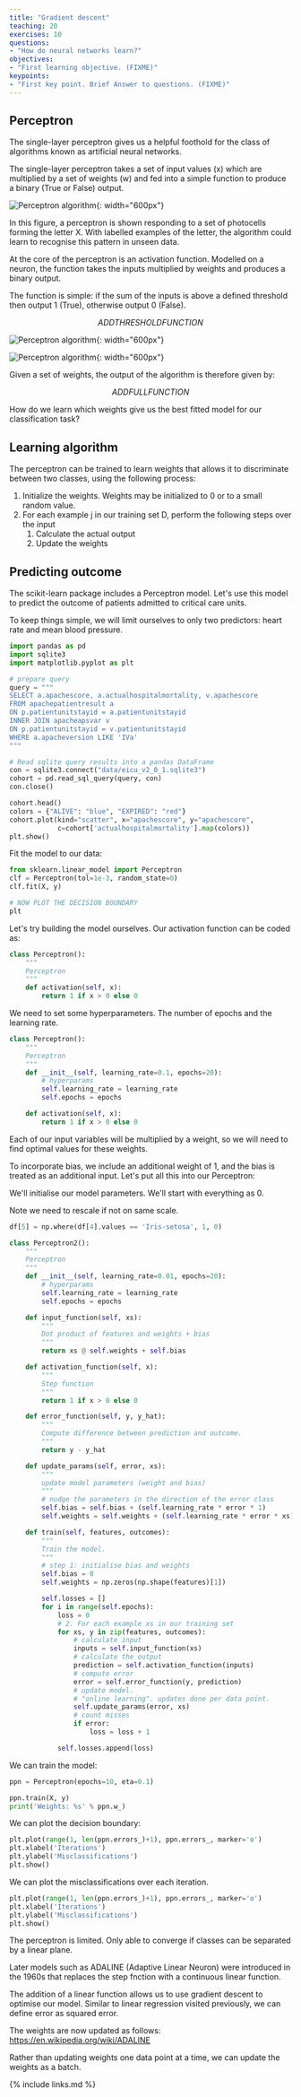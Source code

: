 ```yaml
---
title: "Gradient descent"
teaching: 20
exercises: 10
questions:
- "How do neural networks learn?"
objectives:
- "First learning objective. (FIXME)"
keypoints:
- "First key point. Brief Answer to questions. (FIXME)"
---
```


## Perceptron

The single-layer perceptron gives us a helpful foothold for the class of algorithms known as artificial neural networks.

The single-layer perceptron takes a set of input values (x) which are multiplied by a set of weights (w) and fed into a simple function to produce a binary (True or False) output.

![Perceptron algorithm](../fig/section1-fig2.jpg){: width="600px"}

In this figure, a perceptron is shown responding to a set of photocells forming the letter X. With labelled examples of the letter, the algorithm could learn to recognise this pattern in unseen data.

At the core of the perceptron is an activation function. Modelled on a neuron, the function takes the inputs multiplied by weights and produces a binary output. 

The function is simple: if the sum of the inputs is above a defined threshold then output 1 (True), otherwise output 0 (False).

$$
ADD THRESHOLD FUNCTION
$$

![Perceptron algorithm](../fig/section2-fig1.png){: width="600px"}

![Perceptron algorithm](../fig/section2-fig1b.png){: width="600px"}


Given a set of weights, the output of the algorithm is therefore given by:

$$
ADD FULL FUNCTION
$$

How do we learn which weights give us the best fitted model for our classification task?

## Learning algorithm

The perceptron can be trained to learn weights that allows it to discriminate between two classes, using the following process:

1. Initialize the weights. Weights may be initialized to 0 or to a small random value. 
2. For each example j in our training set D, perform the following steps over the input 
    1. Calculate the actual output
    2. Update the weights

## Predicting outcome

The scikit-learn package includes a Perceptron model. Let's use this model to predict the outcome of patients admitted to critical care units. 

To keep things simple, we will limit ourselves to only two predictors: heart rate and mean blood pressure.

```python
import pandas as pd
import sqlite3
import matplotlib.pyplot as plt

# prepare query
query = """
SELECT a.apachescore, a.actualhospitalmortality, v.apachescore
FROM apachepatientresult a
ON p.patientunitstayid = a.patientunitstayid
INNER JOIN apacheapsvar v
ON p.patientunitstayid = v.patientunitstayid
WHERE a.apacheversion LIKE 'IVa'
"""

# Read sqlite query results into a pandas DataFrame
con = sqlite3.connect("data/eicu_v2_0_1.sqlite3")
cohort = pd.read_sql_query(query, con)
con.close()

cohort.head()
colors = {"ALIVE": "blue", "EXPIRED": "red"}
cohort.plot(kind="scatter", x="apachescore", y="apachescore",
            c=cohort['actualhospitalmortality'].map(colors))
plt.show()
```

Fit the model to our data:

```python
from sklearn.linear_model import Perceptron
clf = Perceptron(tol=1e-3, random_state=0)
clf.fit(X, y)

# NOW PLOT THE DECISION BOUNDARY
plt
```

Let's try building the model ourselves. Our activation function can be coded as:

```python
class Perceptron():
    """
    Perceptron
    """
    def activation(self, x):
        return 1 if x > 0 else 0
```

We need to set some hyperparameters. The number of epochs and the learning rate.

```python
class Perceptron():
    """
    Perceptron
    """
    def __init__(self, learning_rate=0.1, epochs=20):
        # hyperparams
        self.learning_rate = learning_rate
        self.epochs = epochs

    def activation(self, x):
        return 1 if x > 0 else 0
```

Each of our input variables will be multiplied by a weight, so we will need to find
optimal values for these weights.

To incorporate bias, we include an additional weight of 1, and the bias is treated as
an additional input. Let's put all this into our Perceptron:

We'll initialise our model parameters. We'll start with everything as 0.

Note we need to rescale if not on same scale.

```python
df[5] = np.where(df[4].values == 'Iris-setosa', 1, 0)

class Perceptron2():
    """
    Perceptron
    """
    def __init__(self, learning_rate=0.01, epochs=20):
        # hyperparams
        self.learning_rate = learning_rate
        self.epochs = epochs

    def input_function(self, xs):
        """
        Dot product of features and weights + bias
        """
        return xs @ self.weights + self.bias

    def activation_function(self, x):
        """
        Step function
        """
        return 1 if x > 0 else 0

    def error_function(self, y, y_hat):
        """
        Compute difference between prediction and outcome.
        """
        return y - y_hat

    def update_params(self, error, xs):
        """
        update model parameters (weight and bias)
        """
        # nudge the parameters in the direction of the error class
        self.bias = self.bias + (self.learning_rate * error * 1)
        self.weights = self.weights + (self.learning_rate * error * xs)

    def train(self, features, outcomes):
        """
        Train the model.
        """
        # step 1: initialise bias and weights
        self.bias = 0
        self.weights = np.zeros(np.shape(features)[1])

        self.losses = []
        for i in range(self.epochs):
            loss = 0
            # 2. For each example xs in our training set
            for xs, y in zip(features, outcomes):
                # calculate input
                inputs = self.input_function(xs)
                # calculate the output
                prediction = self.activation_function(inputs)
                # compute error
                error = self.error_function(y, prediction)
                # update model. 
                # "online learning". updates done per data point.
                self.update_params(error, xs)
                # count misses
                if error:
                    loss = loss + 1

            self.losses.append(loss)
```

We can train the model:

```python
ppn = Perceptron(epochs=10, eta=0.1)

ppn.train(X, y)
print('Weights: %s' % ppn.w_)
```

We can plot the decision boundary:

```python
plt.plot(range(1, len(ppn.errors_)+1), ppn.errors_, marker='o')
plt.xlabel('Iterations')
plt.ylabel('Misclassifications')
plt.show()
```

We can plot the misclassifications over each iteration. 

```python
plt.plot(range(1, len(ppn.errors_)+1), ppn.errors_, marker='o')
plt.xlabel('Iterations')
plt.ylabel('Misclassifications')
plt.show()
```

The perceptron is limited. Only able to converge if classes can be separated by
a linear plane.

Later models such as ADALINE (Adaptive Linear Neuron) were introduced in the 1960s
that replaces the step fnction with a continuous linear function.

The addition of a linear function allows us to use gradient descent to optimise our model.
Similar to linear regression visited previously, we can define error as squared error.

The weights are now updated as follows:
https://en.wikipedia.org/wiki/ADALINE

Rather than updating weights one data point at a time, we can update the weights
as a batch.


{% include links.md %}


